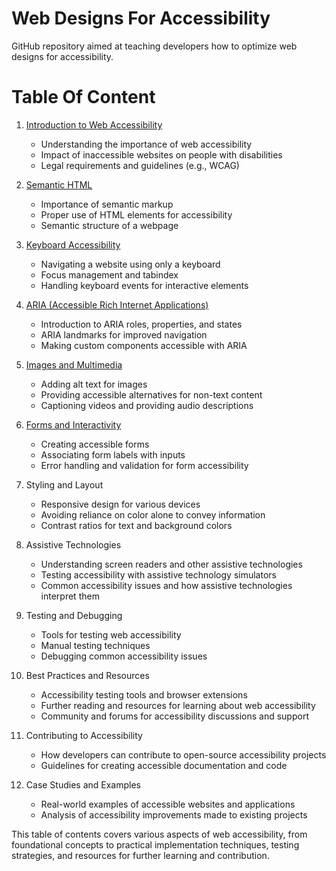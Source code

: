 # Web Designs For Accessibility

GitHub repository aimed at teaching developers how to optimize web designs for accessibility.

# Table Of Content

1. [Introduction to Web Accessibility](Introduction.md)
   - Understanding the importance of web accessibility
   - Impact of inaccessible websites on people with disabilities
   - Legal requirements and guidelines (e.g., WCAG)

2. [Semantic HTML](Semantic-html.md)
   - Importance of semantic markup
   - Proper use of HTML elements for accessibility
   - Semantic structure of a webpage

3. [Keyboard Accessibility](Keyboard-Accessibility.md)
   - Navigating a website using only a keyboard
   - Focus management and tabindex
   - Handling keyboard events for interactive elements

4. [ARIA (Accessible Rich Internet Applications)](ARIA.md)
   - Introduction to ARIA roles, properties, and states
   - ARIA landmarks for improved navigation
   - Making custom components accessible with ARIA

5. [Images and Multimedia](Images-and-Multimedia.md)
   - Adding alt text for images
   - Providing accessible alternatives for non-text content
   - Captioning videos and providing audio descriptions

6. [Forms and Interactivity](Forms-and-Interactivity.md)
   - Creating accessible forms
   - Associating form labels with inputs
   - Error handling and validation for form accessibility

7. Styling and Layout
   - Responsive design for various devices
   - Avoiding reliance on color alone to convey information
   - Contrast ratios for text and background colors

8. Assistive Technologies
   - Understanding screen readers and other assistive technologies
   - Testing accessibility with assistive technology simulators
   - Common accessibility issues and how assistive technologies interpret them

9. Testing and Debugging
   - Tools for testing web accessibility
   - Manual testing techniques
   - Debugging common accessibility issues

10. Best Practices and Resources
    - Accessibility testing tools and browser extensions
    - Further reading and resources for learning about web accessibility
    - Community and forums for accessibility discussions and support

11. Contributing to Accessibility
    - How developers can contribute to open-source accessibility projects
    - Guidelines for creating accessible documentation and code

12. Case Studies and Examples
    - Real-world examples of accessible websites and applications
    - Analysis of accessibility improvements made to existing projects

This table of contents covers various aspects of web accessibility, from foundational concepts to practical implementation techniques, testing strategies, and resources for further learning and contribution.

